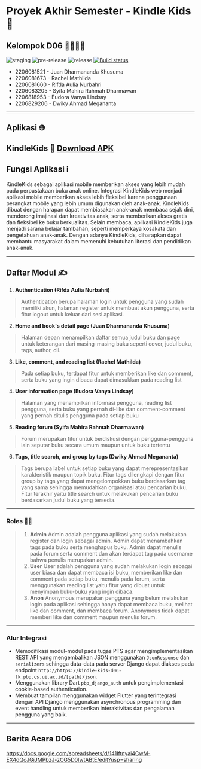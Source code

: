 # Proyek Akhir Semester - Kindle Kids 📝
## Kelompok D06 👨‍👨‍👧‍👧
![staging](https://github.com/D06-PBP-2023-2024/tugas-uas/actions/workflows/staging.yml/badge.svg)
![pre-release](https://github.com/D06-PBP-2023-2024/tugas-uas/actions/workflows/pre-release.yml/badge.svg)
![release](https://github.com/D06-PBP-2023-2024/tugas-uas/actions/workflows/release.yml/badge.svg)
[![Build status](https://build.appcenter.ms/v0.1/apps/aa20e829-3f86-4f93-8bb9-8d55dc5d1592/branches/main/badge)](https://appcenter.ms)
- 2206081521 - Juan Dharmananda Khusuma
- 2206081673 - Rachel Mathilda
- 2206081660 - Rifda Aulia Nurbahri
- 2206083205 - Syifa Mahira Rahmah Dharmawan
- 2206818953 - Eudora Vanya Lindsay
- 2206829206 - Dwiky Ahmad Megananta

---

## Aplikasi 🌐
KindleKids 📖
[Download APK](https://install.appcenter.ms/orgs/d06/apps/kindle-kids/distribution_groups/public)
---

## Fungsi Aplikasi ℹ️
KindleKids sebagai aplikasi mobile memberikan akses yang lebih mudah pada perpustakaan buku anak online. Integrasi KindleKids web menjadi aplikasi mobile memberikan akses lebih fleksibel karena penggunaan perangkat mobile yang lebih umum digunakan oleh anak-anak. KindleKids dibuat dengan harapan dapat membiasakan anak-anak membaca sejak dini, mendorong imajinasi dan kreativitas anak, serta memberikan akses gratis dan fleksibel ke buku berkualitas. Selain membaca, aplikasi KindleKids juga menjadi sarana belajar tambahan, seperti memperkaya kosakata dan pengetahuan anak-anak. Dengan adanya KindleKids, diharapkan dapat membantu masyarakat dalam memenuhi kebutuhan literasi dan pendidikan anak-anak.

---

## Daftar Modul ✍️
1. **Authentication (Rifda Aulia Nurbahri)**
> Authentication berupa halaman login untuk pengguna yang sudah memiliki akun, halaman register untuk membuat akun pengguna, serta fitur logout untuk keluar dari sesi aplikasi.
2. **Home and book's detail page (Juan Dharmananda Khusuma)**
> Halaman depan menampilkan daftar semua judul buku dan page untuk keterangan dari masing-masing buku seperti cover, judul buku, tags, author, dll.
3. **Like, comment, and reading list (Rachel Mathilda)**
> Pada setiap buku, terdapat fitur untuk memberikan like dan comment, serta buku yang ingin dibaca dapat dimasukkan pada reading list
4. **User information page (Eudora Vanya Lindsay)**
> Halaman yang menampilkan informasi pengguna, reading list pengguna, serta buku yang pernah di-like dan comment-comment yang pernah ditulis pengguna pada setiap buku
5. **Reading forum (Syifa Mahira Rahmah Dharmawan)**
> Forum merupakan fitur untuk berdiskusi dengan pengguna-pengguna lain seputar buku secara umum maupun untuk buku tertentu
6. **Tags, title search, and group by tags (Dwiky Ahmad Megananta)**
> Tags berupa label untuk setiap buku yang dapat merepresentasikan karakteristik maupun topik buku. Fitur tags dilengkapi dengan fitur group by tags yang dapat mengelompokkan buku berdasarkan tag yang sama sehingga memudahkan organisasi atau pencarian buku. Fitur terakhir yaitu title search untuk melakukan pencarian buku berdasarkan judul buku yang tersedia.

---

### Roles 👷‍♂️
> 1. **Admin**
> Admin adalah pengguna aplikasi yang sudah melakukan register dan login sebagai admin. Admin dapat menambahkan tags pada buku serta menghapus buku. Admin dapat menulis pada forum serta comment dan akan terdapat tag pada username bahwa penulis merupakan admin.
> 2. **User**
> User adalah pengguna yang sudah melakukan login sebagai user biasa dan dapat membaca isi buku, memberikan like dan comment pada setiap buku, menulis pada forum, serta menggunakan reading list yaitu fitur yang dibuat untuk menyimpan buku-buku yang ingin dibaca.
> 3. **Anon**
> Anonymous merupakan pengguna yang belum melakukan login pada aplikasi sehingga hanya dapat membaca buku, melihat like dan comment, dan membaca forum. Anonymous tidak dapat memberi like dan comment maupun menulis forum.

---

### Alur Integrasi
- Memodifikasi modul-modul pada tugas PTS agar mengimplementasikan REST API yang mengembalikan JSON menggunakan ```JsonResponse``` dan ```serializers``` sehingga data-data pada server Django dapat diakses pada endpoint ```http://https://kindle-kids-d06-tk.pbp.cs.ui.ac.id/[path]/json```.
- Menggunakan library Dart ```pbp_django_auth``` untuk pengimplementasi cookie-based authentication.
- Membuat tampilan menggunakan widget Flutter yang terintegrasi dengan API Django menggunakan asynchronous programming dan event handling untuk memberikan interaktivitas dan pengalaman pengguna yang baik.
---


## Berita Acara D06
https://docs.google.com/spreadsheets/d/141Iftnyai4CwM-EX4dQcJGiJMPbzJ-zCG5D0IwtABtE/edit?usp=sharing
